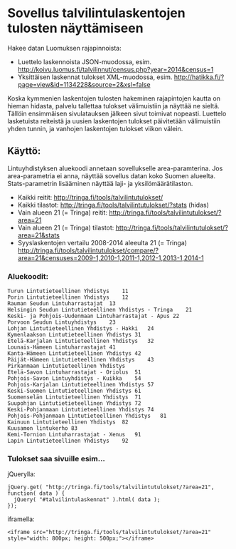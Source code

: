 
# Sovellus talvilintulaskentojen tulosten näyttämiseen

Hakee datan Luomuksen rajapinnoista:
* Luettelo laskennoista JSON-muodossa, esim. http://koivu.luomus.fi/talvilinnut/census.php?year=2014&census=1
* Yksittäisen laskennat tulokset XML-muodossa, esim. http://hatikka.fi/?page=view&id=1134228&source=2&xsl=false

Koska kymmenien laskentojen tulosten hakeminen rajapintojen kautta on hieman hidasta, palvelu tallettaa tulokset välimuistiin ja näyttää ne sieltä. Tällöin ensimmäisen sivulatauksen jälkeen sivut toimivat nopeasti. Luettelo lasketuista reiteistä ja uusien laskentojen tulokset päivitetään välimuistiin yhden tunnin, ja vanhojen laskentojen tulokset viikon välein.

## Käyttö:

Lintuyhdistyksen aluekoodi annetaan sovellukselle area-paramterina. Jos area-parametria ei anna, näyttää sovellus datan koko Suomen alueelta. Stats-parametrin lisääminen näyttää laji- ja yksilömäärätilaston.

* Kaikki reitit: http://tringa.fi/tools/talvilintutulokset/
* Kaikki tilastot: http://tringa.fi/tools/talvilintutulokset/?stats (hidas)
* Vain alueen 21 (= Tringa) reitit: http://tringa.fi/tools/talvilintutulokset/?area=21
* Vain alueen 21 (= Tringa) tilastot: http://tringa.fi/tools/talvilintutulokset/?area=21&stats
* Syyslaskentojen vertailu 2008-2014 aleeulta 21 (= Tringa) http://tringa.fi/tools/talvilintutulokset/compare/?area=21&censuses=2009-1,2010-1,2011-1,2012-1,2013-1,2014-1

### Aluekoodit:

	Turun Lintutieteellinen Yhdistys	11
	Porin Lintutieteellinen Yhdistys	12
	Rauman Seudun Lintuharrastajat	13
	Helsingin Seudun Lintutieteellinen Yhdistys - Tringa	21
	Keski- ja Pohjois-Uudenmaan Lintuharrastajat - Apus	22
	Porvoon Seudun Lintuyhdistys	23
	Lohjan Lintutieteellinen Yhdistys - Hakki	24
	Kymenlaakson Lintutieteellinen Yhdistys	31
	Etelä-Karjalan Lintutieteellinen Yhdistys	32
	Lounais-Hämeen Lintuharrastajat	41
	Kanta-Hämeen Lintutieteellinen Yhdistys	42
	Päijät-Hämeen Lintutieteellinen Yhdistys	43
	Pirkanmaan Lintutieteellinen Yhdistys
	Etelä-Savon Lintuharrastajat - Oriolus	51
	Pohjois-Savon Lintuyhdistys - Kuikka	54
	Pohjois-Karjalan Lintutieteellinen Yhdistys	57
	Keski-Suomen Lintutieteellinen Yhdistys	61
	Suomenselän Lintutieteellinen Yhdistys	71
	Suupohjan Lintutietieteellinen Yhdistys	72
	Keski-Pohjanmaan Lintutieteellinen Yhdistys	74
	Pohjois-Pohjanmaan Lintutieteellinen Yhdistys	81
	Kainuun Lintutieteellinen Yhdistys	82
	Kuusamon lintukerho	83
	Kemi-Tornion Lintuharrastajat - Xenus	91
	Lapin Lintutieteellinen Yhdistys	92

### Tulokset saa sivuille esim...

jQuerylla:

	jQuery.get( "http://tringa.fi/tools/talvilintutulokset/?area=21", function( data ) {
	  jQuery( "#talvilintulaskennat" ).html( data );
	});

iframella:

	<iframe src="http://tringa.fi/tools/talvilintutulokset/?area=21" style="width: 800px; height: 500px;"></iframe>



